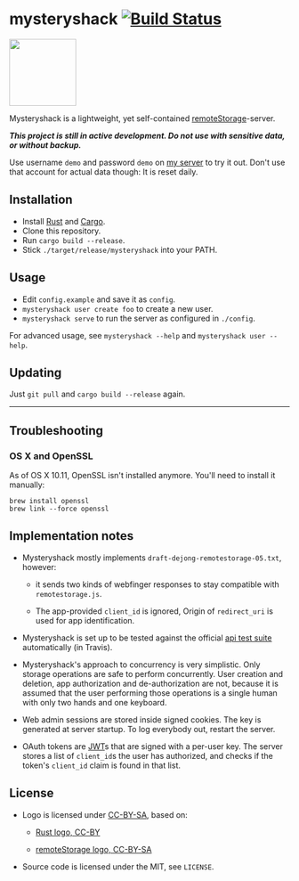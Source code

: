 # mysteryshack [![Build Status](https://travis-ci.org/untitaker/mysteryshack.svg?branch=master)](https://travis-ci.org/untitaker/mysteryshack)

<img src="https://shack.unterwaditzer.net/static/logo.svg" width=120 height=120 />

Mysteryshack is a lightweight, yet self-contained
[remoteStorage](http://remotestorage.io/)-server.

***This project is still in active development. Do not use with sensitive data, or without backup.***

Use username `demo` and password `demo` on [my
server](https://shack.unterwaditzer.net) to try it out. Don't use that account
for actual data though: It is reset daily.

## Installation

* Install [Rust](https://www.rust-lang.org/) and [Cargo](https://crates.io/install).
* Clone this repository.
* Run `cargo build --release`.
* Stick `./target/release/mysteryshack` into your PATH.

## Usage

* Edit `config.example` and save it as `config`.
* `mysteryshack user create foo` to create a new user. 
* `mysteryshack serve` to run the server as configured in `./config`.

For advanced usage, see `mysteryshack --help` and `mysteryshack user --help`.

## Updating

Just `git pull` and `cargo build --release` again.

----

## Troubleshooting

### OS X and OpenSSL

As of OS X 10.11, OpenSSL isn't installed anymore. You'll need to install it manually:

    brew install openssl
    brew link --force openssl

## Implementation notes

* Mysteryshack mostly implements `draft-dejong-remotestorage-05.txt`, however:

  - it sends two kinds of webfinger responses to stay compatible with
    `remotestorage.js`.

  - The app-provided `client_id` is ignored, Origin of `redirect_uri` is used
    for app identification.

* Mysteryshack is set up to be tested against the official [api test
  suite](https://github.com/remotestorage/api-test-suite/) automatically (in
  Travis).

* Mysteryshack's approach to concurrency is very simplistic. Only storage
  operations are safe to perform concurrently. User creation and deletion, app
  authorization and de-authorization are not, because it is assumed that the
  user performing those operations is a single human with only two hands and
  one keyboard.

* Web admin sessions are stored inside signed cookies. The key is generated at
  server startup. To log everybody out, restart the server.

* OAuth tokens are [JWT](https://jwt.io/)s that are signed with a per-user key.
  The server stores a list of `client_id`s the user has authorized, and checks
  if the token's `client_id` claim is found in that list.


## License

* Logo is licensed under
  [CC-BY-SA](https://creativecommons.org/licenses/by-sa/3.0/), based on:

  * [Rust logo, CC-BY](https://www.rust-lang.org/legal.html)

  * [remoteStorage logo, CC-BY-SA](https://github.com/remotestorage/design)

* Source code is licensed under the MIT, see `LICENSE`.

